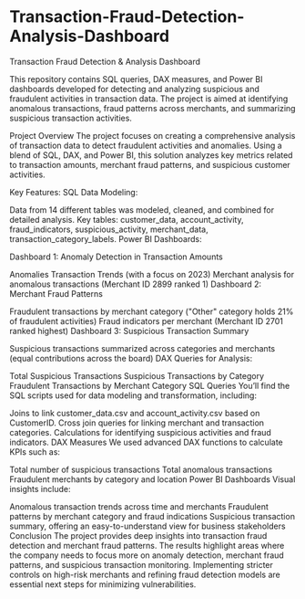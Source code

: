# Transaction-Fraud-Detection-Analysis-Dashboard
Transaction Fraud Detection &amp; Analysis Dashboard

This repository contains SQL queries, DAX measures, and Power BI dashboards developed for detecting and analyzing suspicious and fraudulent activities in transaction data. The project is aimed at identifying anomalous transactions, fraud patterns across merchants, and summarizing suspicious transaction activities.

Project Overview
The project focuses on creating a comprehensive analysis of transaction data to detect fraudulent activities and anomalies. Using a blend of SQL, DAX, and Power BI, this solution analyzes key metrics related to transaction amounts, merchant fraud patterns, and suspicious customer activities.

Key Features:
SQL Data Modeling:

Data from 14 different tables was modeled, cleaned, and combined for detailed analysis.
Key tables: customer_data, account_activity, fraud_indicators, suspicious_activity, merchant_data, transaction_category_labels.
Power BI Dashboards:

Dashboard 1: Anomaly Detection in Transaction Amounts

Anomalies Transaction Trends (with a focus on 2023)
Merchant analysis for anomalous transactions (Merchant ID 2899 ranked 1)
Dashboard 2: Merchant Fraud Patterns

Fraudulent transactions by merchant category ("Other" category holds 21% of fraudulent activities)
Fraud indicators per merchant (Merchant ID 2701 ranked highest)
Dashboard 3: Suspicious Transaction Summary

Suspicious transactions summarized across categories and merchants (equal contributions across the board)
DAX Queries for Analysis:

Total Suspicious Transactions
Suspicious Transactions by Category
Fraudulent Transactions by Merchant Category
SQL Queries
You’ll find the SQL scripts used for data modeling and transformation, including:

Joins to link customer_data.csv and account_activity.csv based on CustomerID.
Cross join queries for linking merchant and transaction categories.
Calculations for identifying suspicious activities and fraud indicators.
DAX Measures
We used advanced DAX functions to calculate KPIs such as:

Total number of suspicious transactions
Total anomalous transactions
Fraudulent merchants by category and location
Power BI Dashboards
Visual insights include:

Anomalous transaction trends across time and merchants
Fraudulent patterns by merchant category and fraud indications
Suspicious transaction summary, offering an easy-to-understand view for business stakeholders
Conclusion
The project provides deep insights into transaction fraud detection and merchant fraud patterns. The results highlight areas where the company needs to focus more on anomaly detection, merchant fraud patterns, and suspicious transaction monitoring. Implementing stricter controls on high-risk merchants and refining fraud detection models are essential next steps for minimizing vulnerabilities.

